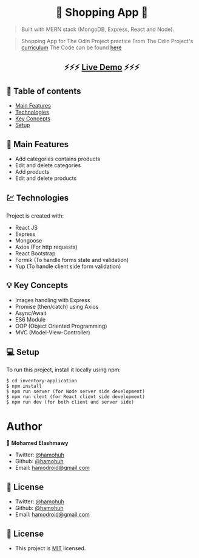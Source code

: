 <h1 align="center">  🛒 Shopping App 🛒 </h1>

> Built with MERN stack (MongoDB, Express, React and Node).

> Shopping App for The Odin Project practice
> From The Odin Project's [curriculum](https://www.theodinproject.com/courses/nodejs/lessons/inventory-application)
> The Code can be found [here](https://github.com/hamohuh/inventory-application)

### <h2 align="center"> ⚡️⚡️⚡️ [Live Demo](https://afternoon-atoll-93127.herokuapp.com/) ⚡️⚡️⚡️ </h2>

## 📜 Table of contents

-   [Main Features](#main-features)
-   [Technologies](#technologies)
-   [Key Concepts](#key-concepts)
-   [Setup](#setup)

## 🚩 Main Features

-   Add categories contains products
-   Edit and delete categories
-   Add products
-   Edit and delete products

## 💹 Technologies

Project is created with:

-   React JS
-   Express
-   Mongoose
-   Axios (For http requests)
-   React Bootstrap
-   Formik (To handle forms state and validation)
-   Yup (To handle client side form validation)

## 💡 Key Concepts

-   Images handling with Express
-   Promise (then/catch) using Axios
-   Async/Await
-   ES6 Module
-   OOP (Object Oriented Programming)
-   MVC (Model-View-Controller)

## 💻 Setup

To run this project, install it locally using npm:

```
$ cd inventory-application
$ npm install
$ npm run server (for Node server side development)
$ npm run clent (for React client side development)
$ npm run dev (for both client and server side)
```

# Author

👤 **Mohamed Elashmawy**

-   Twitter: [@hamohuh](https://twitter.com/hamohuh)
-   Github: [@hamohuh](https://github.com/hamohuh)
-   Email: [hamodroid@gmail.com](mailto:hamodroid@gmail.com)

## 📝 License

-   Twitter: [@hamohuh](https://twitter.com/hamohuh)
-   Github: [@hamohuh](https://github.com/hamohuh)
-   Email: [hamodroid@gmail.com](mailto:hamodroid@gmail.com)

## 📝 License

-   This project is [MIT](./LICENSE) licensed.
